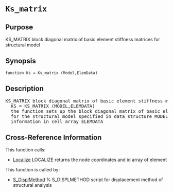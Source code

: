 
<!-- <a name="_top"></a>
<div><a href="../../_index.md">Home</a> &gt;  <a href="#">latest</a> &gt; <a href="_index.md">General_Functions</a> &gt; Ks_matrix.m</div> -->

<!--<table width="100%"><tr><td align="left"><a href="../../_index.md"><img alt="<" border="0" src="../../left.png">&nbsp;Master index</a></td>
<td align="right"><a href="_index.md">Index for latest\General_Functions&nbsp;<img alt=">" border="0" src="../../right.png"></a></td></tr></table>-->
# `Ks_matrix`
<!-- <h1>Ks_matrix
</h1> -->

## <a name="_name"></a>Purpose

<!-- <h2 id="purpose"><a name="_name"></a>Purpose</h2> -->

KS_MATRIX block diagonal matrix of basic element stiffness matrices for structural model

<!-- <div class="box"><strong>KS_MATRIX block diagonal matrix of basic element stiffness matrices for structural model</strong></div> -->

## <a name="_synopsis"></a>Synopsis

`function Ks = Ks_matrix (Model,ElemData)` 
## <a name="_description"></a>Description

<pre class="comment">KS_MATRIX block diagonal matrix of basic element stiffness matrices for structural model
  KS = KS_MATRIX (MODEL,ELEMDATA)
  the function sets up the block diagonal matrix of basic element stiffness matrices KS
  for the structural model specified in data structure MODEL with element property
  information in cell array ELEMDATA</pre>
<!-- <div class="fragment"><pre class="comment">KS_MATRIX block diagonal matrix of basic element stiffness matrices for structural model
  KS = KS_MATRIX (MODEL,ELEMDATA)
  the function sets up the block diagonal matrix of basic element stiffness matrices KS
  for the structural model specified in data structure MODEL with element property
  information in cell array ELEMDATA</pre></div> -->

<!-- crossreference -->
## <a name="_cross"></a>Cross-Reference Information

This function calls:
<ul style="list-style-image:url(../../matlabicon.gif)">
<li><a href="Localize" class="code" title="function [xyz,id] = Localize (Model,el)">Localize</a>	LOCALIZE returns the node coordinates and id array of element</li></ul>
This function is called by:
<ul style="list-style-image:url(../../matlabicon.gif)">
<li><a href="../../latest/Solution_Scripts/S_DisplMethod.md" class="code" title="">S_DisplMethod</a>	% S_DISPLMETHOD script for displacement method of structural analysis</li></ul>
<!-- crossreference -->




<!-- <hr><address>Generated on Thu 28-Jan-2021 18:22:44 by <strong><a href="http://www.artefact.tk/software/matlab/m2html/" title="Matlab Documentation in HTML">m2html</a></strong> &copy; 2005</address> -->